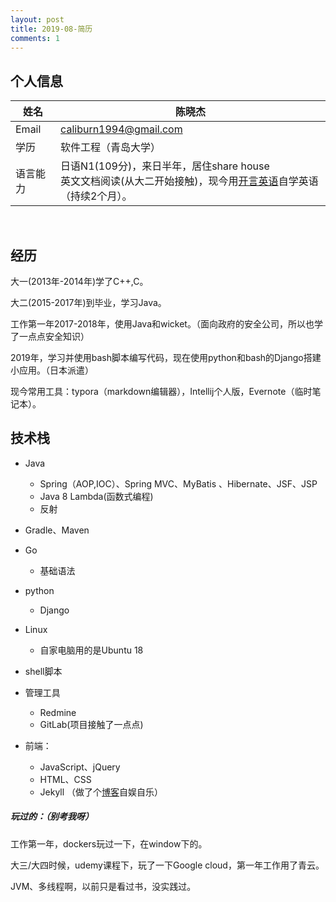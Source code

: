 ```yaml
---
layout: post
title: 2019-08-简历
comments: 1
---
```




## 个人信息

| 姓名     | 陈晓杰                                                       |
| -------- | ------------------------------------------------------------ |
| Email    | caliburn1994@gmail.com                                       |
| 学历     | 软件工程（青岛大学）                                         |
| 语言能力 | 日语N1(109分)，来日半年，居住share house<br />英文文档阅读(从大二开始接触)，现今用[开言英语](https://openlanguage.com/)自学英语（持续2个月）。 |

<br>

## 经历

大一(2013年-2014年)学了C++,C。

大二(2015-2017年)到毕业，学习Java。

工作第一年2017-2018年，使用Java和wicket。（面向政府的安全公司，所以也学了一点点安全知识）

2019年，学习并使用bash脚本编写代码，现在使用python和bash的Django搭建小应用。（日本派遣）



现今常用工具：typora（markdown编辑器），Intellij个人版，Evernote（临时笔记本）。



## 技术栈

- Java
  - Spring（AOP,IOC）、Spring MVC、MyBatis 、Hibernate、JSF、JSP
  - Java 8 Lambda(函数式编程)
  - 反射
  
- Gradle、Maven
  
- Go

  - 基础语法

- python

  - Django

- Linux

  - 自家电脑用的是Ubuntu 18

- shell脚本

- 管理工具

  - Redmine
  - GitLab(项目接触了一点点)

- 前端：

  - JavaScript、jQuery
  - HTML、CSS
  - Jekyll （做了个[博客](https://kyakya.icu/tags)自娱自乐）

  

  

##### 玩过的：（别考我呀）

工作第一年，dockers玩过一下，在window下的。

大三/大四时候，udemy课程下，玩了一下Google cloud，第一年工作用了青云。

JVM、多线程啊，以前只是看过书，没实践过。